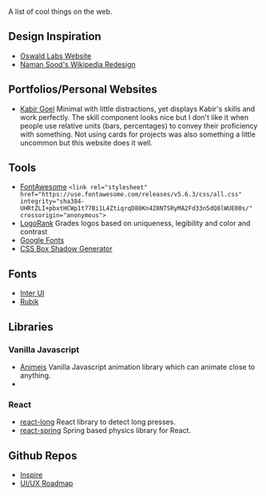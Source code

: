 A list of cool things on the web.

## Design Inspiration
 - [Oswald Labs Website](https://oswaldlabs.com)
 - [Naman Sood's Wikipedia Redesign](https://wikipedia.nsood.in)

## Portfolios/Personal Websites
 - [Kabir Goel](https://kabirgoel.com)
   Minimal with little distractions, yet displays Kabir's skills and work perfectly. The skill component looks nice but I don't like it when people use relative units (bars, percentages) to convey their proficiency with something. Not using cards for projects was also something a little uncommon but this website does it well.
   
## Tools
 - [FontAwesome](https://fontawesome.com)
   `<link rel="stylesheet" href="https://use.fontawesome.com/releases/v5.6.3/css/all.css" integrity="sha384-UHRtZLI+pbxtHCWp1t77Bi1L4ZtiqrqD80Kn4Z8NTSRyMA2Fd33n5dQ8lWUE00s/" crossorigin="anonymous">`
 - [LogoRank](https://brandmark.io/logo-rank/)
   Grades logos based on uniqueness, legibility and color and contrast
 - [Google Fonts](https://fonts.google.com)
 - [CSS Box Shadow Generator](https://www.cssmatic.com/box-shadow)
   
## Fonts
 - [Inter UI](https://rsms.me/inter)
 - [Rubik](https://fonts.google.com/specimen/Rubik)
 
## Libraries
### Vanilla Javascript
 - [Animejs](https://animejs.com)
   Vanilla Javascript animation library which can animate close to anything.
 - 
### React
 - [react-long](https://github.com/kitze/react-long)
   React library to detect long presses.
 - [react-spring](https://github.com/react-spring/react-spring)
   Spring based physics library for React.

## Github Repos
 - [Inspire](https://github.com/NoahBuscher/Inspire)
 - [UI/UX Roadmap](https://github.com/togiberlin/ui-ux-designer-roadmap)
